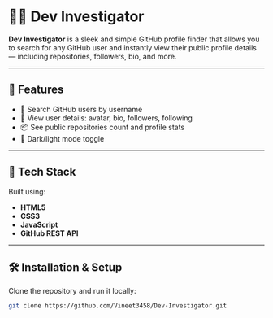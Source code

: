 # 🕵️‍♂️ Dev Investigator

**Dev Investigator** is a sleek and simple GitHub profile finder that allows you to search for any GitHub user and instantly view their public profile details — including repositories, followers, bio, and more.

---

## 📌 Features

- 🔎 Search GitHub users by username
- 🧑 View user details: avatar, bio, followers, following
- 📦 See public repositories count and profile stats
- 🌙 Dark/light mode toggle

---

## 🚀 Tech Stack

Built using:

- **HTML5**
- **CSS3**
- **JavaScript**
- **GitHub REST API**

---

## 🛠️ Installation & Setup

Clone the repository and run it locally:

```bash
git clone https://github.com/Vineet3458/Dev-Investigator.git
